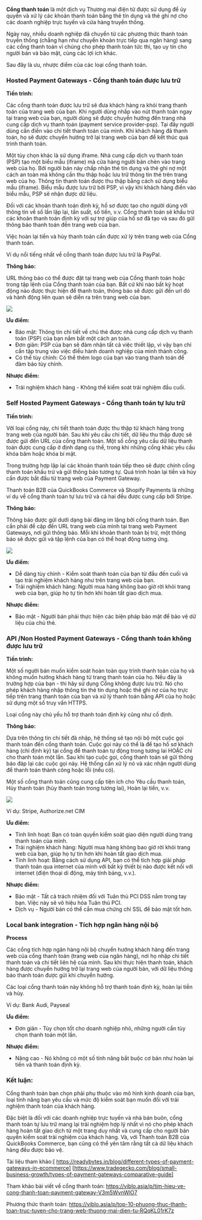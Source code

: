 **Cổng thanh toán** là một dịch vụ Thương mại điện tử được sử dụng để ủy quyền và xử lý các khoản thanh toán bằng thẻ tín dụng và thẻ ghi nợ cho các doanh nghiệp trực tuyến và cửa hàng truyền thống.

Ngày nay, nhiều doanh nghiệp đã chuyển từ các phương thức thanh toán truyền thống (chẳng hạn như chuyển khoản trực tiếp qua ngân hàng) sang các cổng thanh toán vì chúng cho phép thanh toán tức thì, tạo uy tín cho người bán và bảo mật, cùng các lợi ích khác.

Sau đây là ưu, nhược điểm của các loại cổng thanh toán.
### Hosted Payment Gateways - Cổng thanh toán được lưu trữ
**Tiến trình:**

Các cổng thanh toán được lưu trữ sẽ đưa khách hàng ra khỏi trang thanh toán của trang web của bạn. Khi người dùng nhấp vào nút thanh toán ngay tại trang web của bạn, người dùng sẽ được chuyển hướng đến trang nhà cung cấp dịch vụ thanh toán (payment service provider-psp). Tại đây người dùng cần điền vào chi tiết thanh toán của mình. Khi khách hàng đã thanh toán, họ sẽ được chuyển hướng trở lại trang web của bạn để kết thúc quá trình thanh toán.

Một tùy chọn khác là sử dụng iframe. Nhà cung cấp dịch vụ thanh toán (PSP) tạo một biểu mẫu (iframe) mà cửa hàng người bán chèn vào trang web của họ. Bởi người bán này chấp nhận thẻ tín dụng và thẻ ghi nợ một cách an toàn mà không cần thu thập hoặc lưu trữ thông tin thẻ trên trang web của họ. Thông tin thanh toán được thu thập bằng cách sử dụng biểu mẫu (iframe). Biểu mẫu được lưu trữ bởi PSP, vì vậy khi khách hàng điền vào biểu mẫu, PSP sẽ nhận được dữ liệu.

Đối với các khoản thanh toán định kỳ, hồ sơ được tạo cho người dùng với thông tin về số lần lặp lại, tần suất, số tiền, v.v. Cổng thanh toán sẽ khấu trừ các khoản thanh toán định kỳ với sự trợ giúp của hồ sơ đã tạo và sau đó gửi thông báo thanh toán đến trang web của bạn.

Việc hoàn lại tiền và hủy thanh toán cần được xử lý trên trang web của Cổng thanh toán.

Ví dụ nổi tiếng nhất về cổng thanh toán được lưu trữ là PayPal.

**Thông báo:**

URL thông báo có thể được đặt tại trang web của Cổng thanh toán hoặc trong tập lệnh của Cổng thanh toán của bạn. Bất cứ khi nào bất kỳ hoạt động nào được thực hiện để thanh toán, thông báo sẽ được gửi đến url đó và hành động liên quan sẽ diễn ra trên trang web của bạn.

![](https://images.viblo.asia/445cfb08-21a9-4a0d-9436-e94fc65fc36e.png)

**Ưu điểm:**
- Bảo mật:  Thông tin chi tiết về chủ thẻ được nhà cung cấp dịch vụ thanh toán (PSP) của bạn nắm bắt một cách an toàn.
- Đơn giản:  PSP của bạn sẽ đảm nhận tất cả việc thiết lập, vì vậy bạn chỉ cần tập trung vào việc điều hành doanh nghiệp của mình thành công.
- Có thể tùy chỉnh: Có thể thêm logo của bạn vào trang thanh toán để đảm bảo tùy chỉnh.

**Nhược điểm:**

- Trải nghiệm khách hàng - Không thể kiểm soát trải nghiệm đầu cuối.

### Self Hosted Payment Gateways - Cổng thanh toán tự lưu trữ

**Tiến trình:**

Với loại cổng này, chi tiết thanh toán được thu thập từ khách hàng trong trang web của người bán. Sau khi yêu cầu chi tiết, dữ liệu thu thập được sẽ được gửi đến URL của cổng thanh toán. Một số cổng yêu cầu dữ liệu thanh toán được cung cấp ở định dạng cụ thể, trong khi những cổng khác yêu cầu khóa băm hoặc khóa bí mật. 

Trong trường hợp lặp lại các khoản thanh toán tiếp theo sẽ được chính cổng thanh toán khấu trừ và gửi thông báo tương tự. Quá trình hoàn lại tiền và hủy cần được bắt đầu từ trang web của Payment Gateway.

Thanh toán B2B của QuickBooks Commerce và Shopify Payments là những ví dụ về cổng thanh toán tự lưu trữ và cả hai đều được cung cấp bởi Stripe.

**Thông báo:**

Thông báo được gửi dưới dạng bài đăng im lặng bởi cổng thanh toán. Bạn cần phải đề cập đến URL trang web của mình tại trang web Payment Gateways, nơi gửi thông báo. Mỗi khi khoản thanh toán bị trừ, một thông báo sẽ được gửi và tập lệnh của bạn có thể hoạt động tương ứng.

![](https://images.viblo.asia/4eb89fef-f2e1-42d1-8ccd-0ea3c47198c3.png)

**Ưu điểm:**
- Dễ dàng tùy chỉnh - Kiểm soát thanh toán của bạn từ đầu đến cuối và tạo trải nghiệm khách hàng như trên trang web của bạn.
- Trải nghiệm khách hàng: Người mua hàng không bao giờ rời khỏi trang web của bạn, giúp họ tự tin hơn khi hoàn tất giao dịch mua.

**Nhược điểm:**

- Bảo mật - Người bán phải thực hiện các biện pháp bảo mật để bảo vệ dữ liệu của chủ thẻ.

### API /Non Hosted Payment Gateways - Cổng thanh toán không được lưu trữ

**Tiến trình:**

Một số người bán muốn kiểm soát hoàn toàn quy trình thanh toán của họ và không muốn hướng khách hàng từ trang thanh toán của họ. Nếu đây là trường hợp của bạn - thì hãy sử dụng Cổng không được lưu trữ. Nó cho phép khách hàng nhập thông tin thẻ tín dụng hoặc thẻ ghi nợ của họ trực tiếp trên trang thanh toán của bạn và xử lý thanh toán bằng API của họ hoặc sử dụng một số truy vấn HTTPS.

Loại cổng này chủ yếu hỗ trợ thanh toán định kỳ cũng như cố định.

**Thông báo:**

Dựa trên thông tin chi tiết đã nhập, hệ thống sẽ tạo nội bộ một cuộc gọi thanh toán đến cổng thanh toán. Cuộc gọi này có thể là để tạo hồ sơ khách hàng (chỉ định kỳ) tại cổng để thanh toán tự động trong tương lai HOẶC chỉ cho thanh toán một lần. Sau khi tạo cuộc gọi, cổng thanh toán sẽ gửi thông báo đáp lại các cuộc gọi này. Hệ thống cần xử lý nó và xác nhận người dùng để thanh toán thành công hoặc lỗi (nếu có).

Một số cổng thanh toán cũng cung cấp tiện ích cho Yêu cầu thanh toán, Hủy thanh toán (hủy thanh toán trong tương lai), Hoàn lại tiền, v.v.

![](https://images.viblo.asia/c31d2fd4-4eaa-4409-a99f-84f80c902a34.png)

Ví dụ: Stripe, Authorize.net CIM

**Ưu điểm:**

- Tính linh hoạt: Bạn có toàn quyền kiểm soát giao diện người dùng trang thanh toán của mình.
- Trải nghiệm khách hàng: Người mua hàng không bao giờ rời khỏi trang web của bạn, giúp họ tự tin hơn khi hoàn tất giao dịch mua.
- Tính linh hoạt: Bằng cách sử dụng API, bạn có thể tích hợp giải pháp thanh toán qua internet của mình với bất kỳ thiết bị nào được kết nối với internet (điện thoại di động, máy tính bảng, v.v.).

**Nhược điểm:**

- Bảo mật - Tất cả trách nhiệm đối với Tuân thủ PCI DSS nằm trong tay bạn. Việc này sẽ vô hiệu hóa Tuân thủ PCI.
- Dịch vụ - Người bán có thể cần mua chứng chỉ SSL để bảo mật tốt hơn.

### Local bank integration - Tích hợp ngân hàng nội bộ
**Process**

Các cổng tích hợp ngân hàng nội bộ chuyển hướng khách hàng đến trang web của cổng thanh toán (trang web của ngân hàng), nơi họ nhập chi tiết thanh toán và chi tiết liên hệ của mình. Sau khi thực hiện thanh toán, khách hàng được chuyển hướng trở lại trang web của người bán, với dữ liệu thông báo thanh toán được gửi khi chuyển hướng.

Các loại cổng thanh toán này không hỗ trợ thanh toán định kỳ, hoàn lại tiền và hủy.

Ví dụ: Bank Audi, Payseal

**Ưu điểm:**

- Đơn giản - Tùy chọn tốt cho doanh nghiệp nhỏ, những người cần tùy chọn thanh toán một lần.

**Nhược điểm:**

- Nâng cao - Nó không có một số tính năng bắt buộc cơ bản như hoàn lại tiền và thanh toán định kỳ.

### Kết luận: 

Cổng thanh toán bạn chọn phải phụ thuộc vào mô hình kinh doanh của bạn, loại tính năng bạn yêu cầu và mức độ kiểm soát bạn muốn đối với trải nghiệm thanh toán của khách hàng.

Đặc biệt là đối với các doanh nghiệp trực tuyến và nhà bán buôn, cổng thanh toán tự lưu trữ mang lại trải nghiệm hợp lý nhất vì nó cho phép khách hàng hoàn tất giao dịch từ một trang duy nhất và cung cấp cho người bán quyền kiểm soát trải nghiệm của khách hàng. Và, với Thanh toán B2B của QuickBooks Commerce, bạn cũng có thể yên tâm rằng tất cả dữ liệu khách hàng đều được bảo vệ.

Tài liệu tham khảo:[ https://readybytes.in/blog/different-types-of-payment-gateways-in-ecommerce]
[https://www.tradegecko.com/blog/small-business-growth/types-of-payment-gateways-comparative-guide]

Tham khảo bài viết về cổng thanh toán: https://viblo.asia/p/tim-hieu-ve-cong-thanh-toan-payment-gateway-V3m5WvnWlO7

Phương thức thanh toán: https://viblo.asia/p/top-10-phuong-thuc-thanh-toan-truc-tuyen-cho-trang-web-thuong-mai-dien-tu-RQqKL01rK7z